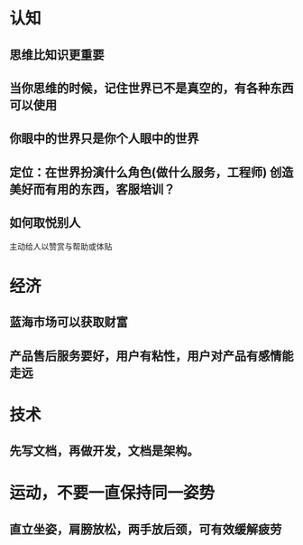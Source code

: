 # 认知
## 思维比知识更重要
## 当你思维的时候，记住世界已不是真空的，有各种东西可以使用
## 你眼中的世界只是你个人眼中的世界
## 定位：在世界扮演什么角色(做什么服务，工程师) 创造美好而有用的东西，客服培训？

## 如何取悦别人
主动给人以赞赏与帮助或体贴

# 经济
## 蓝海市场可以获取财富
## 产品售后服务要好，用户有粘性，用户对产品有感情能走远


# 技术
## 先写文档，再做开发，文档是架构。

# 运动，不要一直保持同一姿势

## 直立坐姿，肩膀放松，两手放后颈，可有效缓解疲劳


